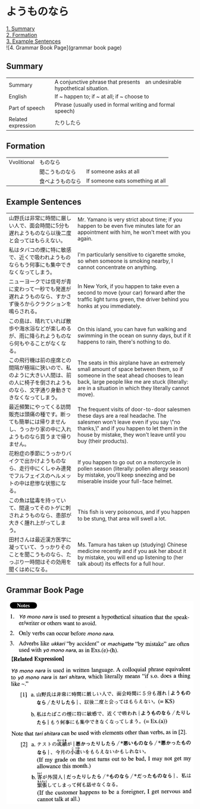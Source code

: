 # ようものなら

[1. Summary](#summary)<br>
[2. Formation](#formation)<br>
[3. Example Sentences](#example-sentences)<br>
![4. Grammar Book Page](grammar book page)<br>


## Summary

<table><tr>   <td>Summary</td>   <td>A conjunctive phrase that presents　an undesirable hypothetical situation.</td></tr><tr>   <td>English</td>   <td>If ~ happen to; if ~ at all; if ~ choose to</td></tr><tr>   <td>Part of speech</td>   <td>Phrase (usually used in formal writing and formal speech)</td></tr><tr>   <td>Related expression</td>   <td>たりしたら</td></tr></table>

## Formation

<table class="table"><tbody><tr class="tr head"><td class="td"><span class="bold">Vvolitional</span></td><td class="td"><span class="concept">ものなら</span></td><td class="td"></td></tr><tr class="tr"><td class="td"></td><td class="td"><span>聞</span><span class="concept">こうものなら</span></td><td class="td"><span>If someone asks at all</span></td></tr><tr class="tr"><td class="td"></td><td class="td"><span>食べ</span><span class="concept">ようものなら</span></td><td class="td"><span>If someone eats something at all</span></td></tr></tbody></table>

## Example Sentences

<table><tr>   <td>山野氏は非常に時間に厳しい人で、面会時間に5分も遅れようものなら以後二度と会ってはもらえない。</td>   <td>Mr. Yamano is very strict about time; if you happen to be even five minutes late for an appointment with him, he won't meet with you again.</td></tr><tr>   <td>私はタバコの煙に特に敏感で、近くで吸われようものならもう何事にも集中できなくなってしまう。</td>   <td>I'm particularly sensitive to cigarette smoke, so when someone is smoking nearby, I cannot concentrate on anything.</td></tr><tr>   <td>ニューヨークでは信号が青に変わって一秒でも発進が遅れようものなら、すかさず後ろからクラクションを鳴らされる。</td>   <td>In New York, if you happen to take even a second to move (your car) forward after the trafﬁc light turns green, the driver behind you honks at you immediately.</td></tr><tr>   <td>この島は、晴れていれば散歩や海水浴などが楽しめるが、雨に降られようものなら何もやることがなくなる。</td>   <td>On this island, you can have fun walking and swimming in the ocean on sunny days, but if it happens to rain, there's nothing to do.</td></tr><tr>   <td>この飛行機は前の座席との間隔が極端に狭いので、私のように大きい人間は、前の人に椅子を倒されようものなら、文字通り身動きできなくなってしまう。</td>   <td>The seats in this airplane have an extremely small amount of space between them, so if someone in the seat ahead chooses to lean back, large people like me are stuck (literally: are in a situation in which they literally cannot move).</td></tr><tr>   <td>最近頻繁にやってくる訪問販売は頭痛の種です。断っても簡単には帰りませんし、うっかり家の中に入れようものなら買うまで帰りません。</td>   <td>The frequent visits of door-to-door salesmen these days are a real headache. The salesmen won't leave even if you say \"no thanks,\" and if you happen to let them in the house by mistake, they won't leave until you buy (their products).</td></tr><tr>   <td>花粉症の季節にうっかりバイクで出かけようものなら、走行中にくしゃみ連発でフルフェイスのヘルメットの中は悲惨な状態になる。</td>   <td>If you happen to go out on a motorcycle in pollen season (literally: pollen allergy season) by mistake, you'll keep sneezing and be miserable inside your full-face helmet.</td></tr><tr>   <td>この魚は猛毒を持っていて、間違ってそのトゲに刺されようものなら、患部が大きく腫れ上がってしまう。</td>   <td>This ﬁsh is very poisonous, and if you happen to be stung, that area will swell a lot.</td></tr><tr>   <td>田村さんは最近漢方医学に凝っていて、うっかりそのことを聞こうものなら、たっぷり一時間はその効用を聞くはめになる。</td>   <td>Ms. Tamura has taken up (studying) Chinese medicine recently and if you ask her about it by mistake, you will end up listening to (her talk about) its effects for a full hour.</td></tr></table>

## Grammar Book Page

![](../img/Advancedようものなら.png)

